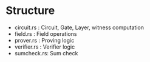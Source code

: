 # Structure

- circuit.rs : Circuit, Gate, Layer, witness computation
- field.rs : Field operations
- prover.rs : Proving logic
- verifier.rs : Verifier logic
- sumcheck.rs: Sum check